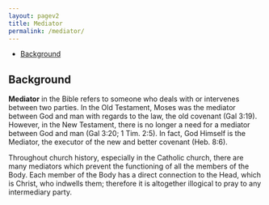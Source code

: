 ```yaml
---
layout: pagev2
title: Mediator
permalink: /mediator/
---
```

- [Background](#background)

## Background

**Mediator** in the Bible refers to someone who deals with or intervenes between two parties. In the Old Testament, Moses was the mediator between God and man with regards to the law, the old covenant (Gal 3:19). However, in the New Testament, there is no longer a need for a mediator between God and man (Gal 3:20; 1 Tim. 2:5). In fact, God Himself is the Mediator, the executor of the new and better covenant (Heb. 8:6).

Throughout church history, especially in the Catholic church, there are many mediators which prevent the functioning of all the members of the Body. Each member of the Body has a direct connection to the Head, which is Christ, who indwells them;  therefore it is altogether illogical to pray to any intermediary party.